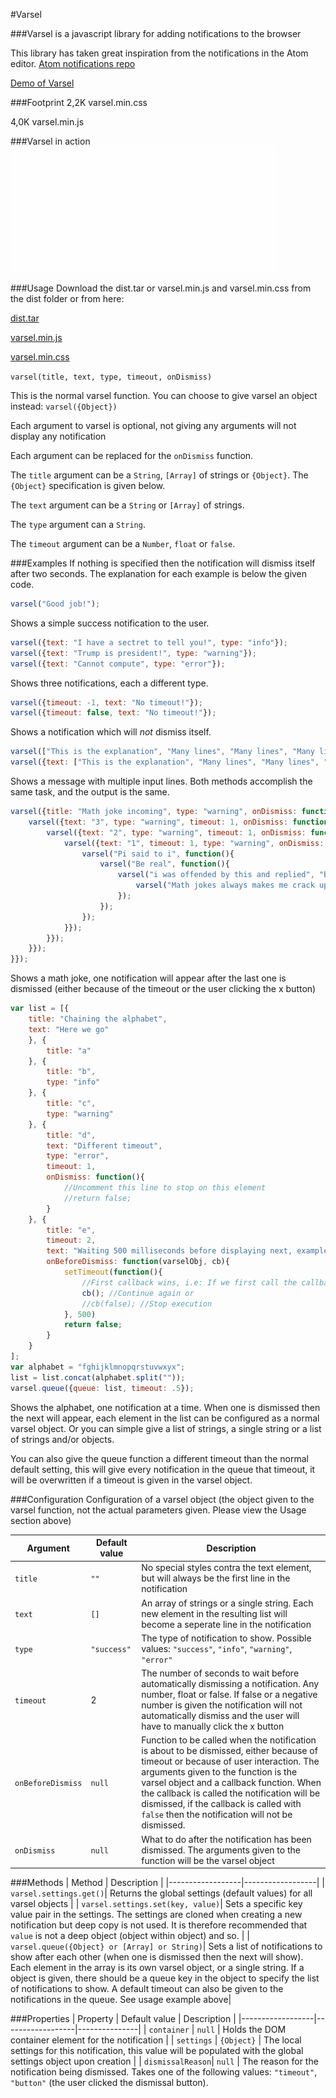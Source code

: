 #Varsel

###Varsel is a javascript library for adding notifications to the browser

This library has taken great inspiration from the notifications in the Atom editor.
[Atom notifications repo](https://github.com/atom/notifications)

[Demo of Varsel](http://varsel.freelunch.no)

###Footprint
2,2K varsel.min.css

4,0K varsel.min.js

###Varsel in action
![](https://github.com/ogdans3/varsel/blob/master/videos/demo.gif)

###Usage
Download the dist.tar or varsel.min.js and varsel.min.css from the dist folder or from here:

[dist.tar](https://varsel.freelunch.no/download/dist.tar)

[varsel.min.js](https://varsel.freelunch.no/download/varsel.min.js)

[varsel.min.css](https://varsel.freelunch.no/download/varsel.min.css)

`varsel(title, text, type, timeout, onDismiss)`

This is the normal varsel function. You can choose to give varsel an object instead:
`varsel({Object})`

Each argument to varsel is optional, not giving any arguments will not display any notification

Each argument can be replaced for the `onDismiss` function.

The `title` argument can be a `String`, `[Array]` of strings or `{Object}`. The `{Object}` specification is given below.

The `text` argument can be a `String` or `[Array]` of strings.

The `type` argument can a `String`.

The `timeout` argument can be a `Number`, `float` or `false`.



###Examples
If nothing is specified then the notification will dismiss itself after two seconds. The explanation for each example is below the given code.

```javascript
varsel("Good job!");
```
Shows a simple success notification to the user.

```javascript
varsel({text: "I have a sectret to tell you!", type: "info"});
varsel({text: "Trump is president!", type: "warning"});
varsel({text: "Cannot compute", type: "error"});
```
Shows three notifications, each a different type.

```javascript
varsel({timeout: -1, text: "No timeout!"});
varsel({timeout: false, text: "No timeout!"});
```
Shows a notification which will *not* dismiss itself.

```javascript
varsel(["This is the explanation", "Many lines", "Many lines", "Many lines", "Many lines", "Many lines", "Many lines"]);
varsel({text: ["This is the explanation", "Many lines", "Many lines", "Many lines", "Many lines", "Many lines", "Many lines"]});
```
Shows a message with multiple input lines. Both methods accomplish the same task, and the output is the same.

```javascript
varsel({title: "Math joke incoming", type: "warning", onDismiss: function(){
    varsel({text: "3", type: "warning", timeout: 1, onDismiss: function(){
        varsel({text: "2", type: "warning", timeout: 1, onDismiss: function(){
            varsel({text: "1", timeout: 1, type: "warning", onDismiss: function(){
                varsel("Pi said to i", function(){
                    varsel("Be real", function(){
                        varsel("i was offended by this and replied", "Be rational!", function(){
                            varsel("Math jokes always makes me crack up", ":D");
                        });
                    });
                });
            }});
        }});
    }});
}});
```
Shows a math joke, one notification will appear after the last one is dismissed (either because of the timeout or the user clicking the x button)


```javascript
var list = [{
    title: "Chaining the alphabet",
    text: "Here we go"
    }, {
        title: "a"
    }, {
        title: "b",
        type: "info"
    }, {
        title: "c",
        type: "warning"
    }, {
        title: "d",
        text: "Different timeout",
        type: "error",
        timeout: 1,
        onDismiss: function(){
            //Uncomment this line to stop on this element
            //return false;
        }
    }, {
        title: "e",
        timeout: 2,
        text: "Waiting 500 milliseconds before displaying next, example of ajax request",
        onBeforeDismiss: function(varselObj, cb){
            setTimeout(function(){
                //First callback wins, i.e: If we first call the callback function with true the notifications will continue even if we call it with false right after and vice versa.
                cb(); //Continue again or
                //cb(false); //Stop execution
            }, 500)
            return false;
        }
    }
];
var alphabet = "fghijklmnopqrstuvwxyx";
list = list.concat(alphabet.split(""));
varsel.queue({queue: list, timeout: .5});
```
Shows the alphabet, one notification at a time. When one is dismissed then the next will appear, each element in the list can be configured as a normal varsel object. Or you can simple give a list of strings, a single string or a list of strings and/or objects.

You can also give the queue function a different timeout than the normal default setting, this will give every notification in the queue that timeout, it will be overwritten if a timeout is given in the varsel object.

###Configuration
Configuration of a varsel object (the object given to the varsel function, not the actual parameters given. Please view the Usage section above)

| Argument         | Default value    | Description   |
|------------------|------------------|---------------|
| `title`          | `""`             | No special styles contra the text element, but will always be the first line in the notification  |
| `text`           | `[]`             | An array of strings or a single string. Each new element in the resulting list will become a seperate line in the notification|
| `type`           | `"success"`      | The type of notification to show. Possible values: `"success"`, `"info"`, `"warning"`, `"error"` |
| `timeout`        | 2                | The number of seconds to wait before automatically dismissing a notification. Any number, float or false. If false or a negative number is given the notification will not automatically dismiss and the user will have to manually click the x button|
| `onBeforeDismiss`| `null`           | Function to be called when the notification is about to be dismissed, either because of timeout or because of user interaction. The arguments given to the function is the varsel object and a callback function. When the callback is called the notification will be dismissed, if the callback is called with `false` then the notification will not be dismissed.|
| `onDismiss`      | `null`   | What to do after the notification has been dismissed. The arguments given to the function will be the varsel object |

###Methods
| Method           |  Description     |
|------------------|------------------|
| `varsel.settings.get()`| Returns the global settings (default values) for all varsel objects |
| `varsel.settings.set(key, value)`| Sets a specific key value pair in the settings. The settings are cloned when creating a new notification but deep copy is not used. It is therefore recommended that `value` is not a deep object (object within object) and so. |
| `varsel.queue({Object} or [Array] or String)`| Sets a list of notifications to show after each other (when one is dismissed then the next will show). Each element in the array is its own varsel object, or a single string. If a object is given, there should be a queue key in the object to specify the list of notifications to show. A default timeout can also be given to the notifications in the queue. See usage example above|

###Properties
| Property         | Default value    | Description   |
|------------------|------------------|---------------|
| `container`      | `null`           | Holds the DOM container element for the notification |
| `settings`       | `{Object}`       | The local settings for this notification, this value will be populated with the global settings object upon creation |
| `dismissalReason`| `null`           | The reason for the notification being dismissed. Takes one of the following values: `"timeout"`, `"button"` (the user clicked the dismissal button).
